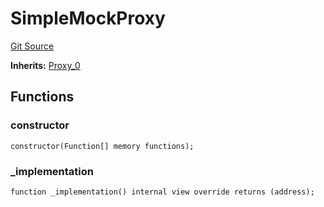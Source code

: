 # SimpleMockProxy
[Git Source](https://github.com/metacontract/mc/blob/7db22f6d7abc05705d21c7601fb406ca49c18557/src/devkit/Flattened.sol)

**Inherits:**
[Proxy_0](abstract.Proxy_0.md)


## Functions
### constructor


```solidity
constructor(Function[] memory functions);
```

### _implementation


```solidity
function _implementation() internal view override returns (address);
```

